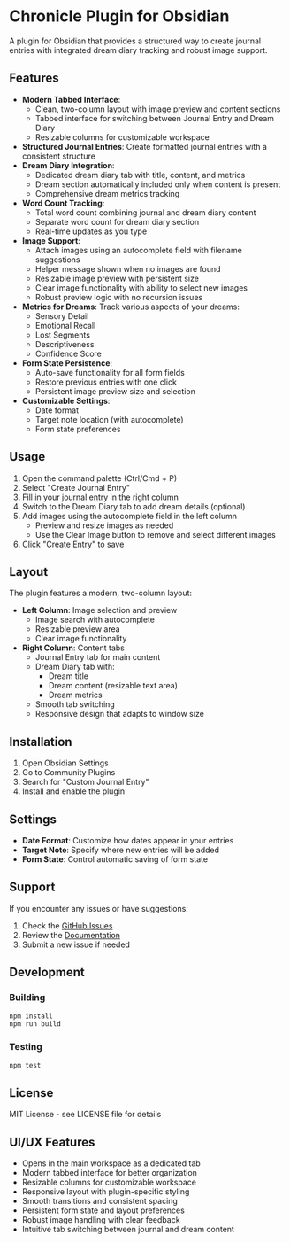 # Chronicle Plugin for Obsidian

A plugin for Obsidian that provides a structured way to create journal entries with integrated dream diary tracking and robust image support.

## Features

- **Modern Tabbed Interface**: 
  - Clean, two-column layout with image preview and content sections
  - Tabbed interface for switching between Journal Entry and Dream Diary
  - Resizable columns for customizable workspace
- **Structured Journal Entries**: Create formatted journal entries with a consistent structure
- **Dream Diary Integration**: 
  - Dedicated dream diary tab with title, content, and metrics
  - Dream section automatically included only when content is present
  - Comprehensive dream metrics tracking
- **Word Count Tracking**: 
  - Total word count combining journal and dream diary content
  - Separate word count for dream diary section
  - Real-time updates as you type
- **Image Support**: 
  - Attach images using an autocomplete field with filename suggestions
  - Helper message shown when no images are found
  - Resizable image preview with persistent size
  - Clear image functionality with ability to select new images
  - Robust preview logic with no recursion issues
- **Metrics for Dreams**: Track various aspects of your dreams:
  - Sensory Detail
  - Emotional Recall
  - Lost Segments
  - Descriptiveness
  - Confidence Score
- **Form State Persistence**: 
  - Auto-save functionality for all form fields
  - Restore previous entries with one click
  - Persistent image preview size and selection
- **Customizable Settings**: 
  - Date format
  - Target note location (with autocomplete)
  - Form state preferences

## Usage

1. Open the command palette (Ctrl/Cmd + P)
2. Select "Create Journal Entry"
3. Fill in your journal entry in the right column
4. Switch to the Dream Diary tab to add dream details (optional)
5. Add images using the autocomplete field in the left column
   - Preview and resize images as needed
   - Use the Clear Image button to remove and select different images
6. Click "Create Entry" to save

## Layout

The plugin features a modern, two-column layout:

- **Left Column**: Image selection and preview
  - Image search with autocomplete
  - Resizable preview area
  - Clear image functionality
- **Right Column**: Content tabs
  - Journal Entry tab for main content
  - Dream Diary tab with:
    - Dream title
    - Dream content (resizable text area)
    - Dream metrics
  - Smooth tab switching
  - Responsive design that adapts to window size

## Installation

1. Open Obsidian Settings
2. Go to Community Plugins
3. Search for "Custom Journal Entry"
4. Install and enable the plugin

## Settings

- **Date Format**: Customize how dates appear in your entries
- **Target Note**: Specify where new entries will be added
- **Form State**: Control automatic saving of form state

## Support

If you encounter any issues or have suggestions:

1. Check the [GitHub Issues](https://github.com/yourusername/custom-journal-entry/issues)
2. Review the [Documentation](https://github.com/yourusername/custom-journal-entry/wiki)
3. Submit a new issue if needed

## Development

### Building

```bash
npm install
npm run build
```

### Testing

```bash
npm test
```

## License

MIT License - see LICENSE file for details 

## UI/UX Features

- Opens in the main workspace as a dedicated tab
- Modern tabbed interface for better organization
- Resizable columns for customizable workspace
- Responsive layout with plugin-specific styling
- Smooth transitions and consistent spacing
- Persistent form state and layout preferences
- Robust image handling with clear feedback
- Intuitive tab switching between journal and dream content 